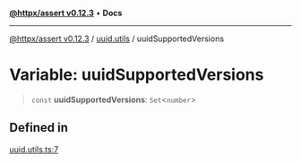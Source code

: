 [**@httpx/assert v0.12.3**](../../README.md) • **Docs**

***

[@httpx/assert v0.12.3](../../README.md) / [uuid.utils](../README.md) / uuidSupportedVersions

# Variable: uuidSupportedVersions

> `const` **uuidSupportedVersions**: `Set`\<`number`\>

## Defined in

[uuid.utils.ts:7](https://github.com/belgattitude/httpx/blob/74dc9cd764aa64a9b1889ffb70a7f65e9435af37/packages/assert/src/uuid.utils.ts#L7)
